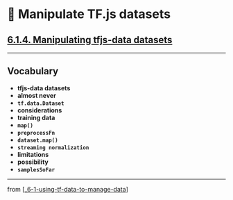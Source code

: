 # 🧮 Manipulate TF.js datasets

## [**6.1.4.** Manipulating tfjs-data datasets](https://livebook.manning.com/book/deep-learning-with-javascript/chapter-6/60)

---

## **Vocabulary**

- **tfjs-data datasets**
- **almost never**
- **`tf.data.Dataset`**
- **considerations**
- **training data**
- **`map()`**
- **`preprocessFn`**
- **`dataset.map()`**
- **`streaming normalization`**
- **limitations**
- **possibility**
- **`samplesSoFar`**

---
from [[_6-1-using-tf-data-to-manage-data]]

[//begin]: # "Autogenerated link references for markdown compatibility"
[_6-1-using-tf-data-to-manage-data]: _6-1-using-tf-data-to-manage-data.md "🧮 Manage with TF.data"
[//end]: # "Autogenerated link references"
